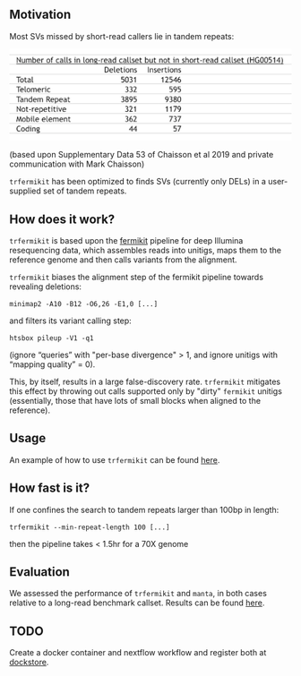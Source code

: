 ## Motivation 

Most SVs missed by short-read callers lie in tandem repeats: 

![](images/most_missing_SVs_lie_in_tandem_repeats.png)

(based upon Supplementary Data 53 of Chaisson et al 2019 and private communication with Mark Chaisson) 

`trfermikit` has been optimized to finds SVs (currently only DELs) in a user-supplied set of tandem repeats. 

## How does it work?

`trfermikit` is based upon the [fermikit](https://github.com/lh3/fermikit) pipeline for deep Illumina resequencing data, which assembles reads into unitigs, maps them to the reference genome and then calls variants from the alignment.

`trfermikit` biases the alignment step of the fermikit pipeline towards revealing deletions:

```
minimap2 -A10 -B12 -O6,26 -E1,0 [...]
```

and filters its variant calling step:

```
htsbox pileup -V1 -q1
```

(ignore “queries” with "per-base divergence" > 1, and ignore unitigs with “mapping quality” = 0). 

This, by itself, results in a large false-discovery rate. `trfermikit` mitigates this effect by throwing out calls supported only by "dirty" `fermikit` unitigs (essentially, those that have lots of small blocks when aligned to the reference). 

## Usage

An example of how to use `trfermikit` can be found [here](test-trfermikit.sh). 

## How fast is it?

If one confines the search to tandem repeats larger than 100bp in length:

```
trfermikit --min-repeat-length 100 [...]
```

then the pipeline takes < 1.5hr for a 70X genome

## Evaluation 

We assessed the performance of `trfermikit` 
and `manta`, in both cases relative to a long-read benchmark callset. Results can be found [here](evaluate-calls/evaluate.ipynb).

## TODO

Create a docker container and nextflow workflow and register both at [dockstore](https://dockstore.org/).

